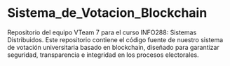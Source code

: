 # Sistema_de_Votacion_Blockchain
Repositorio del equipo VTeam 7 para el curso INFO288: Sistemas Distribuidos. Este repositorio contiene el código fuente de nuestro sistema de votación universitaria basado en blockchain, diseñado para garantizar seguridad, transparencia e integridad en los procesos electorales.
